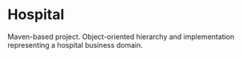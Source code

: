 # Hospital
Maven-based project. Object-oriented hierarchy and implementation representing a hospital business domain.
